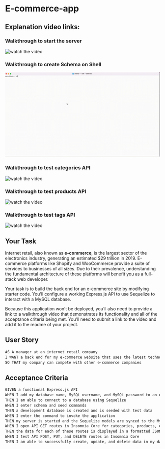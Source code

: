# E-commerce-app

## Explanation video links: 

### Walkthrough to start the server

![watch the video](https://github.com/ausamindec/e-commerce-backend/blob/main/assets/e_commerce_app_start.gif)

### Walkthrough to create Schema on Shell
![watch the video](https://github.com/ausamindec/e-commerce-backend/blob/main/assets/schema_creation_on_shell.gif)

### Walkthrough to test categories API

![watch the video](https://github.com/ausamindec/e-commerce-backend/blob/main/assets/categories_API_testing.gif)

### Walkthrough to test products API

![watch the video](https://github.com/ausamindec/e-commerce-backend/blob/main/assets/products_API_Testing.gif)

### Walkthrough to test tags API

![watch the video](https://github.com/ausamindec/e-commerce-backend/blob/main/assets/tags_API_Testing.gif)

## Your Task

Internet retail, also known as **e-commerce**, is the largest sector of the electronics industry, generating an estimated $29 trillion in 2019. E-commerce platforms like Shopify and WooCommerce provide a suite of services to businesses of all sizes. Due to their prevalence, understanding the fundamental architecture of these platforms will benefit you as a full-stack web developer.

Your task is to build the back end for an e-commerce site by modifying starter code. You’ll configure a working Express.js API to use Sequelize to interact with a MySQL database.

Because this application won’t be deployed, you’ll also need to provide a link to a walkthrough video that demonstrates its functionality and all of the acceptance criteria being met. You’ll need to submit a link to the video and add it to the readme of your project.

## User Story

```md
AS A manager at an internet retail company
I WANT a back end for my e-commerce website that uses the latest technologies
SO THAT my company can compete with other e-commerce companies
```

## Acceptance Criteria

```md
GIVEN a functional Express.js API
WHEN I add my database name, MySQL username, and MySQL password to an environment variable file
THEN I am able to connect to a database using Sequelize
WHEN I enter schema and seed commands
THEN a development database is created and is seeded with test data
WHEN I enter the command to invoke the application
THEN my server is started and the Sequelize models are synced to the MySQL database
WHEN I open API GET routes in Insomnia Core for categories, products, or tags
THEN the data for each of these routes is displayed in a formatted JSON
WHEN I test API POST, PUT, and DELETE routes in Insomnia Core
THEN I am able to successfully create, update, and delete data in my database
```
